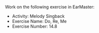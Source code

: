 Work on the following exercise in EarMaster:
- Activity: Melody Singback
- Exercise Name: Do, Re, Me
- Exercise Number: 14.8
